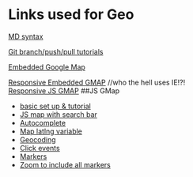 Links used for Geo
=================  
  
[MD syntax](https://github.com/adam-p/markdown-here/wiki/Markdown-Cheatsheet)  

[Git branch/push/pull tutorials](https://www.atlassian.com/git/tutorials/using-branches/git-checkout)

[Embedded Google Map](https://developers.google.com/maps/documentation/embed/start)  

[Responsive Embedded GMAP](http://www.labnol.org/internet/embed-responsive-google-maps/28333/) //who the hell uses IE!?!   
[Responsive JS GMAP](http://codepen.io/hubpork/pen/xriIz)
##JS GMap  
 * [basic set up & tutorial](https://developers.google.com/maps/documentation/javascript/tutorial)
 * [JS map with search bar](https://developers.google.com/maps/documentation/javascript/examples/places-searchbox)
 * [Autocomplete](https://developers.google.com/maps/documentation/javascript/places-autocomplete)
 * [Map latlng variable](https://developers.google.com/maps/documentation/javascript/examples/map-latlng-literal)
 * [Geocoding](https://developers.google.com/maps/documentation/javascript/geocoding#GeocodingResults)
 * [Click events](https://developers.google.com/maps/documentation/javascript/examples/event-simple)
 * [Markers](https://developers.google.com/maps/documentation/javascript/markers)
 * [Zoom to include all markers](http://stackoverflow.com/questions/19304574/center-set-zoom-of-map-to-cover-all-markers-visible-markers)
